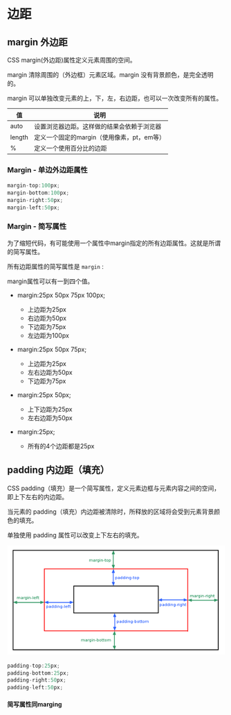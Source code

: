 # 边距

## margin 外边距

CSS margin(外边距)属性定义元素周围的空间。

margin 清除周围的（外边框）元素区域。margin 没有背景颜色，是完全透明的。

margin 可以单独改变元素的上，下，左，右边距，也可以一次改变所有的属性。

|值| 	说明|
| ---- | ----|
|auto| 	设置浏览器边距。这样做的结果会依赖于浏览器|
|length| 	定义一个固定的margin（使用像素，pt，em等）|
|% |	定义一个使用百分比的边距|

### Margin - 单边外边距属性

```cs
margin-top:100px;
margin-bottom:100px;
margin-right:50px;
margin-left:50px;
```

### Margin - 简写属性

为了缩短代码，有可能使用一个属性中margin指定的所有边距属性。这就是所谓的简写属性。

所有边距属性的简写属性是 `margin` :

margin属性可以有一到四个值。

- margin:25px 50px 75px 100px;
    - 上边距为25px
    - 右边距为50px
    - 下边距为75px
    - 左边距为100px

- margin:25px 50px 75px;
    - 上边距为25px
    - 左右边距为50px
    - 下边距为75px

- margin:25px 50px;
    - 上下边距为25px
    - 左右边距为50px

- margin:25px;
    - 所有的4个边距都是25px


## padding 内边距（填充）

CSS padding（填充）是一个简写属性，定义元素边框与元素内容之间的空间，即上下左右的内边距。

当元素的 padding（填充）内边距被清除时，所释放的区域将会受到元素背景颜色的填充。

单独使用 padding 属性可以改变上下左右的填充。

<img src="./img/padding.png" class="zoom-custom-imgs" />

```cs
padding-top:25px;
padding-bottom:25px;
padding-right:50px;
padding-left:50px;
```

#### 简写属性同marging